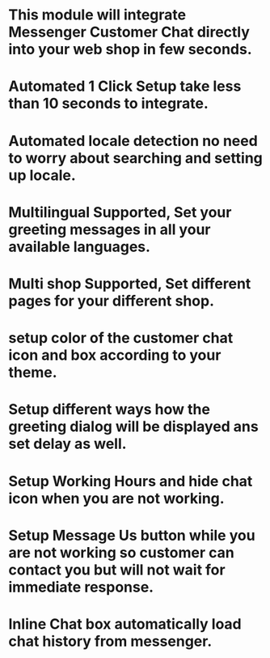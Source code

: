 # This module will integrate Messenger Customer Chat directly into your web shop in few seconds.
# Automated 1 Click Setup take less than 10 seconds to integrate.
# Automated locale detection no need to worry about searching and setting up locale.
# Multilingual Supported, Set your greeting messages in all your available languages.
# Multi shop Supported, Set different pages for your different shop.
# setup color of the customer chat icon and box according to your theme.
# Setup different ways how the greeting dialog will be displayed ans set delay as well.
# Setup Working Hours and hide chat icon when you are not working.
# Setup Message Us button while you are not working so customer can contact you but will not wait for immediate response.
# Inline Chat box automatically load chat history from messenger.
